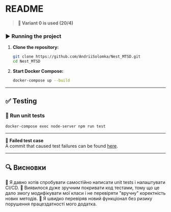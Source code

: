# README


> **🔹 Variant 0 is used (20/4)**

### ▶️ Running the project

1. **Clone the repository:**
   ```sh
   git clone https://github.com/AndriiSolomka/Nest_MTSD.git
   cd Nest_MTSD
   ```

2. **Start Docker Compose:**
   ```sh
   docker-compose up --build
   ```

---

## ✅ Testing

### 🔹 Run unit tests
```sh
docker-compose exec node-server npm run test
```

---

🔹 **Failed test case**  
A commit that caused test failures can be found [here](https://github.com/AndriiSolomka/Nest_MTSD/commit/360f366e4a3e7f8f3f4c3fb5f1e9c11371618b8f).

---

## 🔍 Висновки
🔹 Я давно хотів спробувати самостійно написати unit tests і налаштувати CI/CD.
🔹 Виявилося дуже зручним покривати код тестами, тому що це дало змогу модифікувати мої класи і не перевіряти "вручну" коректність нових методів.
🔹 Я швидко перевіряв новий функціонал без ризику порушення працездатності мого додатка.

